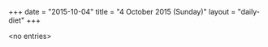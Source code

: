 +++
date = "2015-10-04"
title = "4 October 2015 (Sunday)"
layout = "daily-diet"
+++


\<no entries\>

